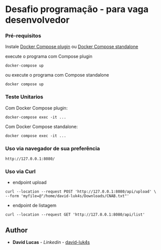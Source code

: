 # Desafio programação - para vaga desenvolvedor

### Pré-requisitos

Instale [Docker Compose plugin](https://docs.docker.com/compose/install/) ou [Docker Compose standalone](https://docs.docker.com/compose/install/other/)

execute o programa com Compose plugin

```
docker-compose up
```


ou execute o programa com Compose standalone

```
docker compose up
```

### Teste Unitarios
Com Docker Compose plugin:
```
docker-compose exec -it ...
```

Com Docker Compose standalone:
```
docker compose exec -it ...
```

### Uso via navegador de sua preferência
```
http://127.0.0.1:8080/
```


### Uso via Curl
- endpoint upload
```
curl --location --request POST 'http://127.0.0.1:8080/api/upload' \
--form 'myfile=@"/home/david-luk4s/Downloads/CNAB.txt"'
```

- endpoint de listagem
```
curl --location --request GET 'http://127.0.0.1:8080/api/list'
```

## Author

* **David Lucas** - *Linkedin* - [david-luk4s](https://www.linkedin.com/in/david-lucas-souz4/)